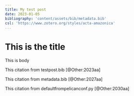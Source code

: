 ```yaml
---
title: My test post
date: 2023-01-05
bibliography: 'content/assets/bib/metadata.bib'
csl: 'https://www.zotero.org/styles/acta-amazonica' 
...
```



# This is the title

This is body

This citation from testpost.bib [@Other:2023aa]

This citation from metadata.bib [@Other:2027aa]

This citation from defaultfrompelicanconf.py [@Other:2030aa]

